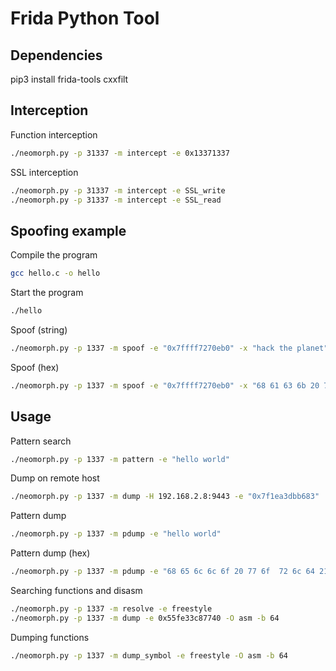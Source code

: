 # Frida Python Tool



## Dependencies
pip3 install frida-tools cxxfilt



## Interception
Function interception
```sh
./neomorph.py -p 31337 -m intercept -e 0x13371337
````

SSL interception
```sh
./neomorph.py -p 31337 -m intercept -e SSL_write
./neomorph.py -p 31337 -m intercept -e SSL_read
```



## Spoofing example
Compile the program
```sh
gcc hello.c -o hello
```
Start the program
```sh
./hello
```
Spoof (string)
```sh
./neomorph.py -p 1337 -m spoof -e "0x7ffff7270eb0" -x "hack the planet"
```
Spoof (hex)
```sh
./neomorph.py -p 1337 -m spoof -e "0x7ffff7270eb0" -x "68 61 63 6b 20 74 68 65  20 70 6c 61 6e 65 74 00"
```


## Usage
Pattern search
```sh
./neomorph.py -p 1337 -m pattern -e "hello world" 
```

Dump on remote host
```sh
./neomorph.py -p 1337 -m dump -H 192.168.2.8:9443 -e "0x7f1ea3dbb683"
```

Pattern dump
```sh
./neomorph.py -p 1337 -m pdump -e "hello world"
```

Pattern dump (hex)
```sh
./neomorph.py -p 1337 -m pdump -e "68 65 6c 6c 6f 20 77 6f  72 6c 64 21 21 21 21 00"
```

Searching functions and disasm
```sh
./neomorph.py -p 1337 -m resolve -e freestyle
./neomorph.py -p 1337 -m dump -e 0x55fe33c87740 -O asm -b 64
```

Dumping functions
```sh
./neomorph.py -p 1337 -m dump_symbol -e freestyle -O asm -b 64
```
